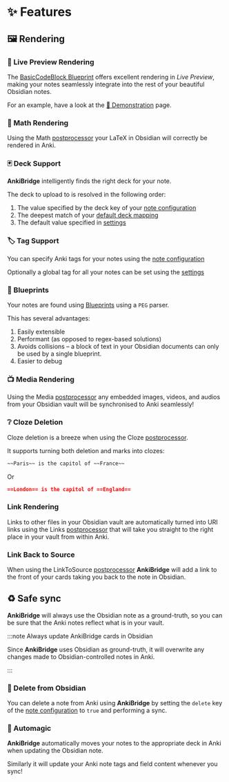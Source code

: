 # ✨ Features

## 🖼 Rendering

### 🦋 Live Preview Rendering

The [BasicCodeBlock Blueprint](/blueprints#-basiccodeblock) offers excellent
rendering in *Live Preview*, making your notes seamlessly integrate into
the rest of your beautiful Obsidian notes.

For an example, have a look at the [💃 Demonstration](/demonstration) page.

### 🧮 Math Rendering

Using the Math [postprocessor] your LaTeX in Obsidian will
correctly be rendered in Anki.

### 🃏 Deck Support

**AnkiBridge** intelligently finds the right deck for your note.

The deck to upload to is resolved in the following order:

1. The value specified by the deck key of your [note configuration]
2. The deepest match of your [default deck mapping](/settings#-default-deck-mapping)
3. The default value specified in [settings](/settings#-default-deck-mapping)

### 🏷 Tag Support

You can specify Anki tags for your notes using the [note configuration]

Optionally a global tag for all your notes can be set using the [settings](/settings#-general-settings)

### 📘 Blueprints

Your notes are found using [Blueprints](/blueprints) using a `PEG` parser.

This has several advantages:

1. Easily extensible
2. Performant (as opposed to regex-based solutions)
3. Avoids collisions – a block of text in your Obsidian documents can only be used by a single blueprint.
4. Easier to debug

### 📺 Media Rendering

Using the Media [postprocessor] any embedded images, videos, and audios from
your Obsidian vault will be synchronised to Anki seamlessly!

### ❔ Cloze Deletion

Cloze deletion is a breeze when using the Cloze [postprocessor].

It supports turning both deletion and marks into clozes:

```md
~~Paris~~ is the capitol of ~~France~~
```

Or 

```md
==London== is the capitol of ==England==
```

### Link Rendering

Links to other files in your Obsidian vault are automatically turned into URI links
using the Links [postprocessor]
that will take you straight to the right place in your vault from within Anki.

### Link Back to Source

When using the LinkToSource [postprocessor] **AnkiBridge** will add a link
to the front of your cards taking you back to the note in Obsidian.

## ♻ Safe sync

**AnkiBridge** will always use the Obsidian note as a ground-truth, so you can
be sure that the Anki notes reflect what is in your vault.

:::note Always update AnkiBridge cards in Obsidian

Since **AnkiBridge** uses Obsidian as ground-truth, it will overwrite any
changes made to Obsidian-controlled notes in Anki.

:::

### 🚮 Delete from Obsidian

You can delete a note from Anki using **AnkiBridge** by setting the `delete`
key of the [note configuration] to `true` and performing a sync.

### 🤖 Automagic

**AnkiBridge** automatically moves your notes to the appropriate deck in Anki when
updating the Obsidian note.

Similarly it will update your Anki note tags and field content whenever you sync!

[postprocessor]: /processors
[note configuration]: /notes#configuration
